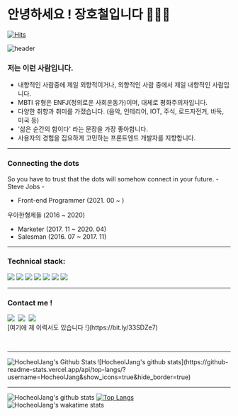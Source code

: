 # 안녕하세요 ! 장호철입니다 👋👋👋

[![Hits](https://hits.seeyoufarm.com/api/count/incr/badge.svg?url=https%3A%2F%2Fgithub.com%2FHocheolJang&count_bg=%231AC0C9&title_bg=%23928686&icon=&icon_color=%23E7E7E7&title=hits&edge_flat=false)](https://hits.seeyoufarm.com)

![header](https://capsule-render.vercel.app/api?type=Soft&color=auto&height=300&section=header&text=Smile();%20&fontSize=90&animation=fadeIn)

### 저는 이런 사람입니다.
- 내향적인 사람중에 제일 외향적이거나, 외향적인 사람 중에서 제일 내향적인 사람입니다.
- MBTI 유형은 ENFJ(정의로운 사회운동가)이며, 대체로 평화주의자입니다.
- 다양한 취향과 취미를 가졌습니다. (음악, 인테리어, IOT, 주식, 로드자전거, 바둑, 미국 등)
- '삶은 순간의 합이다' 라는 문장을 가장 좋아합니다.
- 사용자의 경험을 집요하게 고민하는 프론트엔드 개발자를 지향합니다.

---

### Connecting the dots
So you have to trust that the dots will somehow connect in your future. - Steve Jobs -

  - Front-end Programmer (2021. 00 ~ )

우아한형제들 (2016 ~ 2020)
  - Marketer (2017. 11 ~ 2020. 04)
  - Salesman (2016. 07 ~ 2017. 11)

---

### Technical stack:

<p>
  <span>
    <span>
      <img src="https://img.shields.io/badge/React-20232A?style=flat&logo=React&logoColor=61DAFB"/>
    </span>
    <span>
      <img src="https://img.shields.io/badge/JavaScript-F7DF1E?style=flat&logo=JavaScript&logoColor=black"/>
    </span>
    <span>
      <img src="https://img.shields.io/badge/StyledComponent-DB7093?style=flat&logo=styled%2Dcomponents&logoColor=white"/>
    </span>
    <span>
      <img src="https://img.shields.io/badge/SASS-FFBE00?style=flat&logo=Sass&logoColor=black"/>
    </span>
    <span>
      <img src="https://img.shields.io/badge/Mysql-E6B91E?style=flat-square&logo=MySql&logoColor=white"/> 
    </span>
    <span>
      <img src="https://img.shields.io/badge/HTML-E34F26?style=flat&logo=HTML5&logoColor=white"/>
    </span>
    <span>
      <img src="https://img.shields.io/badge/CSS-1572B6?style=flat&logo=css3&logoColor=white"/>
    </span>
  </span>
</p>

---

### Contact me !

<p align="left">
  <a href="https://hocheoljang.github.io/"><img src="https://img.shields.io/badge/Tech%20Blog-11B48A?style=flat-square&logo=Vimeo&logoColor=white&link=https://hocheoljang.github.io/"/></a>&nbsp
  <a href="https://www.instagram.com/hocheol_zhang/"><img src="https://img.shields.io/badge/Instagram-E4405F?style=flat-square&logo=Instagram&logoColor=white&link=https://www.instagram.com/hocheol_zhang/"/></a>&nbsp
  <a href="mailto:daaan@0415@gmail.com"><img src="https://img.shields.io/badge/Gmail-d14836?style=flat-square&logo=Gmail&logoColor=white&link=daaan@0415@gmail.com"/></a><br>
  [여기에 제 이력서도 있습니다 !](https://bit.ly/33SDZe7)
</p>
<br>

---

<img align="left" alt="HocheolJang's Github Stats" src="https://github-readme-stats.vercel.app/api?username=HocheolJang&show_icons=true&hide_border=true" />
![HocheolJang's github stats](https://github-readme-stats.vercel.app/api/top-langs/?username=HocheolJang&show_icons=true&hide_border=true)

---

![HocheolJang's github stats](https://github-readme-stats.vercel.app/api?username=HocheolJang)
[![Top Langs](https://github-readme-stats.vercel.app/api/top-langs/?username=HocheolJang&layout=compact)](https://github.com/anuraghazra/github-readme-stats)
![HocheolJang's wakatime stats](https://github-readme-stats.vercel.app/api/wakatime?username=HocheolJang&v=2)

